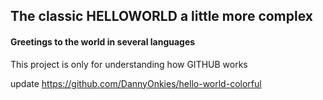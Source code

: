 ## The classic HELLOWORLD a little more complex
####  Greetings to the world in several languages

This project is only for understanding how GITHUB works 

update https://github.com/DannyOnkies/hello-world-colorful

